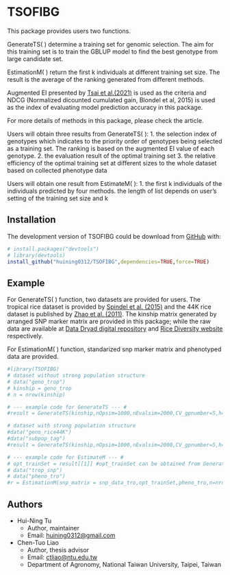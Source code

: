 
<!-- README.md is generated from README.Rmd. Please edit that file -->

# TSOFIBG

<!-- badges: start -->
<!-- badges: end -->

This package provides users two functions.

GenerateTS( ) determine a training set for genomic selection. The aim
for this training set is to train the GBLUP model to find the best
genotype from large candidate set.

EstimationM( ) return the first k individuals at different training set
size. The result is the average of the ranking generated from different
methods.

Augmented EI presented by [Tsai et
al.(2021)](https://doi.org/10.1007/s13253-021-00454-2) is used as the
criteria and NDCG (Normalized dicounted cumulated gain, Blondel et al,
2015) is used as the index of evaluating model prediction accuracy in
this package.

For more details of methods in this package, please check the article.

Users will obtain three results from GenerateTS( ): 1. the selection
index of genotypes which indicates to the priority order of genotypes
being selected as a training set. The ranking is based on the augmented
EI value of each genotype. 2. the evaluation result of the optimal
training set 3. the relative efficiency of the optimal training set at
different sizes to the whole dataset based on collected phenotype data

Users will obtain one result from EstimateM( ): 1. the first k
individuals of the individuals predicted by four methods. the length of
list depends on user’s setting of the training set size and k

## Installation

The development version of TSOFIBG could be download from
[GitHub](https://github.com/huining0312/TSOFIBG) with:

``` r
# install.packages("devtools")
# library(devtools)
install_github("huining0312/TSOFIBG",dependencies=TRUE,force=TRUE)
```

## Example

For GenerateTS( ) function, two datasets are provided for users. The
tropical rice dataset is provided by [Spindel et
al. (2015)](https://doi.org/10.1371/journal.pgen.1004982) and the 44K
rice dataset is published by [Zhao et
al. (2011)](https://doi.org/10.1038/ncomms1467). The kinship matrix
generated by arranged SNP marker matrix are provided in this package;
while the raw data are available at [Data Dryad digital
repository](https://datadryad.org/stash/dataset/doi:10.5061/dryad.7369p)
and [Rice Diversity website](http://www.ricediversity.org/data/)
respectively.

For EstimationM( ) function, standarized snp marker matrix and
phenotyped data are provided.

``` r
#library(TSOFIBG)
# dataset without strong population structure
# data("geno_trop")
# kinship = geno_trop
# n = nrow(kinship)

# --- example code for GenerateTS --- #
#result = GenerateTS(kinship,nOpsim=1000,nEvalsim=2000,CV_gpnumber=5,h=0.5,n,sg=25,mu=100,desireH = c(0.5),desireDelta=c(1/5,1/3,2/3))

# dataset with strong population structure
#data("geno_rice44K")
#data("subpop_tag")
#result = GenerateTS(kinship,nOpsim=1000,nEvalsim=2000,CV_gpnumber=5,h=0.5,n,sg=25,mu=100,subpopTag=subpop_tag,desireH = c(0.5),desireDelta=c(1/5,1/3,2/3))

# --- example code for EstimateM --- #
# opt_trainSet = result[[1]] #opt_trainSet can be obtained from GenerateTS
# data("trop_snp")
# data("pheno_tro")
#r = EstimationM(snp_matrix = snp_data_tro,opt_trainSet,pheno_tro,n=nrow(opt_trainSet),subpopTag=F)
```

## Authors

- Hui-Ning Tu
  - Author, maintainer
  - Email: <huining0312@gmail.com>
- Chen-Tuo Liao
  - Author, thesis advisor
  - Email: <ctliao@ntu.edu.tw>
  - Department of Agronomy, National Taiwan University, Taipei, Taiwan
